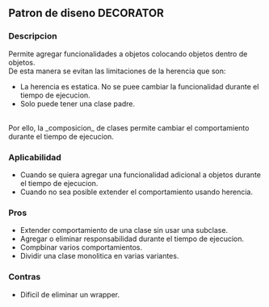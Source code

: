 ## Patron de diseno DECORATOR 

### Descripcion

Permite agregar funcionalidades a objetos colocando objetos dentro de objetos. <br>
De esta manera se evitan las limitaciones de la herencia que son:
- La herencia es estatica. No se puee cambiar la funcionalidad durante el tiempo de ejecucion.
- Solo puede tener una clase padre.
<br>
Por ello, la _composicion_ de clases permite cambiar el comportamiento durante el tiempo de ejecucion.

### Aplicabilidad
- Cuando se quiera agregar una funcionalidad adicional a objetos durante el tiempo de ejecucion.
- Cuando no sea posible extender el comportamiento usando herencia.

### Pros
- Extender comportamiento de una clase sin usar una subclase.
- Agregar o eliminar responsabilidad durante el tiempo de ejecucion.
- Compbinar varios comportamientos.
- Dividir una clase monolitica en varias variantes.

### Contras
- Dificil de eliminar un wrapper.
